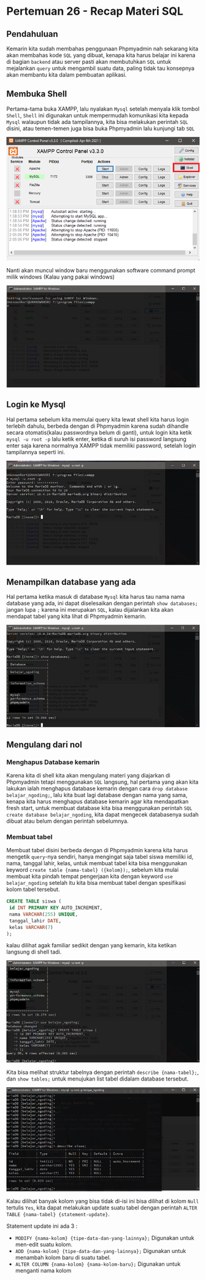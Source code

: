 # Pertemuan 26 - Recap Materi SQL

## Pendahuluan

Kemarin kita sudah membahas penggunaan Phpmyadmin nah sekarang kita akan membahas kode `SQL` yang dibuat, kenapa kita harus belajar ini karena di bagian `backend` atau server pasti akan membutuhkan `SQL` untuk mejalankan `query` untuk mengambil suatu data, paling tidak tau konsepnya akan membantu kita dalam pembuatan aplikasi.

## Membuka Shell

Pertama-tama buka XAMPP, lalu nyalakan `Mysql` setelah menyala klik tombol `Shell`, `Shell` ini digunakan untuk mempermudah komunikasi kita kepada `Mysql` walaupun tidak ada tampilannya, kita bisa melakukan perintah `SQL` disini, atau temen-temen juga bisa buka Phpmyadmin lalu kunjungi tab `SQL`

![Tombo Shell di XAMPP](image/shell-button.png)

Nanti akan muncul window baru menggunakan software command prompt milik windows (Kalau yang pakai windows)

![Gambar Command Prompt](image/first-terminal-look.png)

## Login ke Mysql

Hal pertama sebelum kita memulai query kita lewat shell kita harus login terlebih dahulu, berbeda dengan di Phpmyadmin karena sudah dihandle secara otomatis(kalau passwordnya belum di ganti), untuk login kita ketik `mysql -u root -p` lalu ketik enter, ketika di suruh isi password langsung enter saja karena normalnya XAMPP tidak memiliki password, setelah login tampilannya seperti ini.

![Tampilan setelah login](image/second-terminal-look.png)

## Menampilkan database yang ada

Hal pertama ketika masuk di database `Mysql` kita harus tau nama nama database yang ada, ini dapat diselesaikan dengan perintah `show databases;` jangan lupa `;` karena ini merupakan `SQL`, kalau dijalankan kita akan mendapat tabel yang kita lihat di Phpmyadmin kemarin.

![Tampilan setelah show databases;](image/show-databases.png)

## Mengulang dari nol

### Menghapus Database kemarin

Karena kita di shell kita akan mengulang materi yang diajarkan di Phpmyadmin tetapi menggunakan `SQL` langsung, hal pertama yang akan kita lakukan ialah menghapus database kemarin dengan cara `drop database belajar_ngoding;`, lalu kita buat lagi database dengan nama yang sama, kenapa kita harus menghapus database kemarin agar kita mendapatkan fresh start, untuk membuat database kita bisa menggunakan perintah `SQL` `create database belajar_ngoding`, kita dapat mengecek databasenya sudah dibuat atau belum dengan perintah sebelumnya.

### Membuat tabel

Membuat tabel disini berbeda dengan di Phpmyadmin karena kita harus mengetik `query`-nya sendiri, hanya mengingat saja tabel siswa memiliki id, nama, tanggal lahir, kelas, untuk membuat tabel kita bisa menggunakan keyword `create table {nama-tabel} ({kolom});`, sebelum kita mulai membuat kita pindah tempat pengerjaan kita dengan keyword `use belajar_ngoding` setelah itu kita bisa membuat tabel dengan spesifikasi kolom tabel tersebut.

```sql
CREATE TABLE siswa (
 id INT PRIMARY KEY AUTO_INCREMENT,
 nama VARCHAR(255) UNIQUE,
 tanggal_lahir DATE,
 kelas VARCHAR(7)
);
```

kalau dilihat agak familiar sedikit dengan yang kemarin, kita ketikan langsung di shell tadi.

![Membuat tabel siswa](image/creating-siswa-table.png)

Kita bisa melihat struktur tabelnya dengan perintah `describe {nama-tabel};`, dan `show tables;` untuk menujukan list tabel didalam database tersebut.

![Describe table siswa](image/describe-table-first.png)

Kalau dilihat banyak kolom yang bisa tidak di-isi ini bisa dilihat di kolom `Null` tertulis `Yes`, kita dapat melakukan update suatu tabel dengan perintah `ALTER TABLE {nama-tabel} {statement-update}`.

Statement update ini ada 3 :

- `MODIFY {nama-kolom} {tipe-data-dan-yang-lainnya};`
 Digunakan untuk men-edit suatu kolom.
- `ADD {nama-kolom} {tipe-data-dan-yang-lainnya};`
 Digunakan untuk menambah kolom baru di suatu tabel.
- `ALTER COLUMN {nama-kolom} {nama-kolom-baru};`
 Digunakan untuk menganti nama kolom
